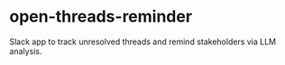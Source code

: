 # open-threads-reminder
Slack app to track unresolved threads and remind stakeholders via LLM analysis.

